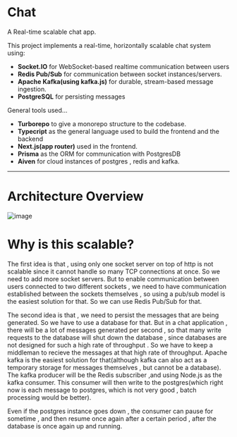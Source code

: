 # Chat

A Real-time scalable chat app.

This project implements a real-time, horizontally scalable chat system using:

- **Socket.IO** for WebSocket-based realtime communication between users
- **Redis Pub/Sub** for communication between socket instances/servers.
- **Apache Kafka(using kafka.js)** for durable, stream-based message ingestion.
- **PostgreSQL** for persisting messages

General tools used...
- **Turborepo** to give a monorepo structure to the codebase.
- **Typecript** as the general language used to build the frontend and the backend
- **Next.js(app router)** used in the frontend.
- **Prisma** as the ORM for communication with PostgresDB
- **Aiven** for cloud instances of postgres , redis and kafka.

---

# Architecture Overview

![image](https://github.com/user-attachments/assets/c6d68c18-0e72-4862-b6d3-3c8b71908378)

# Why is this scalable?

The first idea is that , using only one socket server on top of http is not scalable since it cannot handle so many TCP connections at once. So we need to add more socket servers. But to enable communication between users connected to two different sockets , we need to have communication established between the sockets themselves , so using a pub/sub model is the easiest solution for that. So we can use Redis Pub/Sub for that.

The second idea is that , we need to persist the messages that are being generated. So we have to use a database for that. But in a chat application , there will be a lot of messages generated per second , so that many write requests to the database will shut down the database , since databases are not designed for such a high rate of throughput . So we have to keep a middleman to recieve the messages at that high rate of throughput.
Apache kafka is the easiest solution for that(although kafka can also act as a temporary storage for messages themselves , but cannot be a database). The kafka producer will be the Redis subscriber ,and using Node.js as the kafka consumer. This consumer will then write to the postgres(which right now is each message to postgres, which is not very good , batch processing would be better). 

Even if the postgres instance goes down , the consumer can pause for sometime , and then resume once again after a certain period , after the database is once again up and running.

